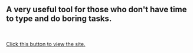 <h2>A very useful tool for those who don't have time to type and do boring tasks.</h2>
<br>

<a href="https://muhammadpaknahadweb.github.io/Speech-to-text-">Click this button to view the site.</a>
